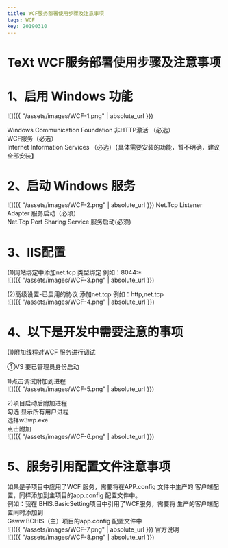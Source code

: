 ```yaml
---
title: WCF服务部署使用步骤及注意事项
tags: WCF
key: 20190310
---
```


TeXt WCF服务部署使用步骤及注意事项
===============

1、启用 Windows 功能 
============ 
![]({{ "/assets/images/WCF-1.png" | absolute_url }})


Windows Communication Foundation 非HTTP激活 （必选）  
WCF服务（必选）  
Internet Information Services （必选）【具体需要安装的功能，暂不明确，建议全部安装】

2、启动 Windows 服务  
============
![]({{ "/assets/images/WCF-2.png" | absolute_url }})
Net.Tcp  Listener Adapter 服务启动（必须）  
Net.Tcp Port Sharing Service 服务启动(必须)

3、IIS配置
============
(1)网站绑定中添加net.tcp 类型绑定 例如：8044:*  
![]({{ "/assets/images/WCF-3.png" | absolute_url }})

(2)高级设置-已启用的协议 添加net.tcp 例如：http,net.tcp  
![]({{ "/assets/images/WCF-4.png" | absolute_url }})

4、以下是开发中需要注意的事项
============

(1)附加线程对WCF 服务进行调试

①VS 要已管理员身份启动

1)点击调试附加到进程  
![]({{ "/assets/images/WCF-5.png" | absolute_url }})

2)项目启动后附加进程  
勾选 显示所有用户进程  
选择w3wp.exe  
点击附加  
![]({{ "/assets/images/WCF-6.png" | absolute_url }})

5、服务引用配置文件注意事项  
============
如果是子项目中应用了WCF 服务，需要将在APP.config 文件中生产的 客户端配置，同样添加到主项目的app.config 配置文件中。  
例如：我在 BHIS.BasicSetting项目中引用了WCF服务，需要将 生产的客户端配置同时添加到  
Gsww.BCHIS（主）项目的app.config 配置文件中  
![]({{ "/assets/images/WCF-7.png" | absolute_url }}) 
官方说明  
![]({{ "/assets/images/WCF-8.png" | absolute_url }})